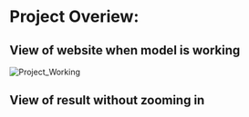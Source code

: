 # Project Overiew: 
## View of website when model is working
![Project_Working](https://github.com/user-attachments/assets/04109601-8193-4510-b72f-fbe692769a2c)
## View of result without zooming in 
